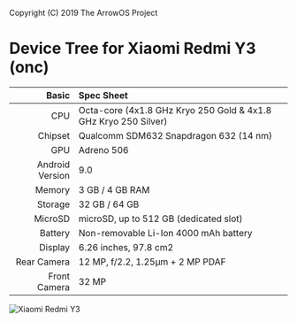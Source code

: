 Copyright (C) 2019 The ArrowOS Project
 
  Device Tree for Xiaomi Redmi Y3 (onc)
===========================================

Basic           | Spec Sheet
---------------:|:-------------------------
CPU             | Octa-core (4x1.8 GHz Kryo 250 Gold & 4x1.8 GHz Kryo 250 Silver)
Chipset         | Qualcomm SDM632 Snapdragon 632 (14 nm)
GPU             | Adreno 506
Android Version | 9.0
Memory          | 3 GB / 4 GB RAM
Storage         | 32 GB / 64 GB
MicroSD         | microSD, up to 512 GB (dedicated slot)
Battery         | Non-removable Li-Ion 4000 mAh battery
Display         | 6.26 inches, 97.8 cm2
Rear Camera     | 12 MP, f/2.2, 1.25µm + 2 MP PDAF
Front Camera    | 32 MP

![Xiaomi Redmi Y3](https://i.gadgets360cdn.com/products/large/1556094303_635_xiaomi_redmi_y3.jpg?downsize=*:420&output-quality=80 "Xiaomi Redmi Y3")